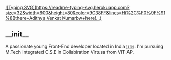 [![Typing SVG](https://readme-typing-svg.herokuapp.com?size=32&width=600&height=80&color=9C38FF&lines=Hi%2C%F0%9F%91%8Bthere+Adithya Venkat Kumarbw+here!...)](https://git.io/typing-svg)

## \_\_init__

A passionate young Front-End developer located in India 🇮🇳. I'm pursuing M.Tech Integrated C.S.E in Collabiration Virtusa from VIT-AP. 


